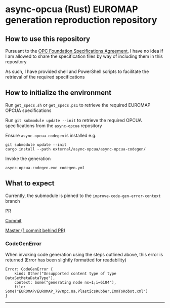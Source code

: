 # async-opcua (Rust) EUROMAP generation reproduction repository


## How to use this repository
Pursuant to the [OPC Foundation Specifications Agreement](https://opcfoundation.org/license/specifications/1.15/index.html), I have no idea if I am allowed to share the specification files by way of including them in this repository

As such, I have provided shell and PowerShell scripts to facilitate the retrieval of the required specifications

## How to initialize the environment
Run `get_specs.sh` or `get_specs.ps1` to retrieve the required EUROMAP OPCUA specifications

Run `git submodule update --init` to retrieve the required OPCUA specifications from the `async-opcua` repository

Ensure `async-opcua-codegen` is installed
e.g.
```
git submodule update --init
cargo install --path external/async-opcua/async-opcua-codegen/
```

Invoke the generation
```
async-opcua-codegen.exe codegen.yml
```

## What to expect
Currently, the submodule is pinned to the `improve-code-gen-error-context` branch

[PR](https://github.com/FreeOpcUa/async-opcua/pull/34)

[Commit](https://github.com/FreeOpcUa/async-opcua/commit/bf3d50d74e6fcc9548e62655f57a61166cf3ef42)

[Master (1 commit behind PR)](https://github.com/FreeOpcUa/async-opcua/commit/885c3bb6c525b2665e07b14bfacfa35f76c8cbaa)


### CodeGenError
When invoking code generation using the steps outlined above, this error is returned
(Error has been slightly formatted for readability)
```
Error: CodeGenError {
    kind: Other("Unsupported content type of type DataSetMetaDataType"),
    context: Some("generating node ns=1;i=6104"),
    file: Some("EUROMAP/EUROMAP_79/Opc.Ua.PlasticsRubber.ImmToRobot.xml")
}
```
___